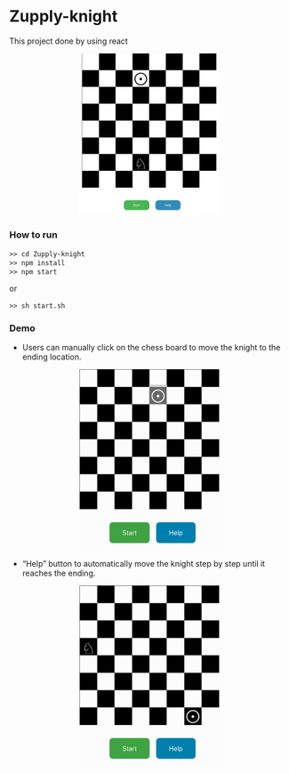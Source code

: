 # Zupply-knight

This project done by using react

<div align=center><img width="50%" src="https://github.com/US579/Zupply-knight/blob/master/knight-chess/img/chess.png"/></div>

### How to run 
```
>> cd Zupply-knight
>> npm install 
>> npm start
```
or 

```
>> sh start.sh
```

### Demo 

* Users can manually click on the chess board to move the knight to the ending location.
<div align=center><img width="50%" src="https://github.com/US579/Zupply-knight/blob/master/knight-chess/img/click.gif"/></div>

* “Help” button to automatically move the knight step by step until it reaches the ending.
<div align=center><img width="50%" src="https://github.com/US579/Zupply-knight/blob/master/knight-chess/img/automate.gif"/></div>



